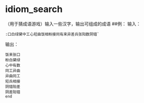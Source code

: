 # idiom_search
（用于猜成语游戏）输入一些汉字，输出可组成的成语
##例：
输入：
```
:口白绿黛中工心短曲饭相粉接同有来异差兵张阳数阴错`
```
输出：
```
饭来张口
粉白黛绿
心中有数
同工异曲
异曲同工
短兵相接
阴错阳差
阴差阳错
end
```
